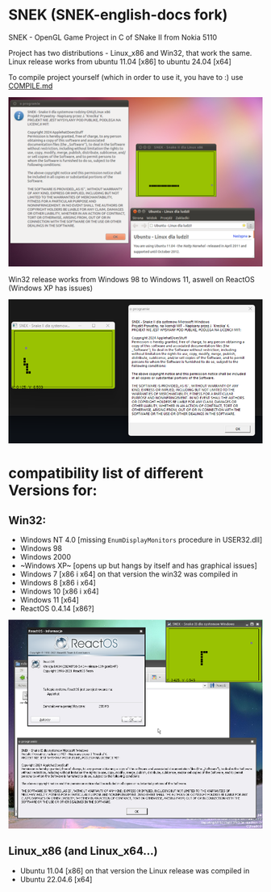 # SNEK (SNEK-english-docs fork)
SNEK - OpenGL Game Project in C of SNake II from Nokia 5110

Project has two distributions - Linux_x86 and Win32, that work the same.
Linux release works from ubuntu 11.04 [x86] to ubuntu 24.04 [x64]

To compile project yourself (which in order to use it, you have to :) use <a href="https://github.com/ApplehatDot/SNEK/blob/main/docs%2FCOMPILE.md">COMPILE.md</a>

<img src="source/images/ubuntuSNEK.png">

Win32 release works from Windows 98 to Windows 11, aswell on ReactOS (Windows XP has issues)

<img src="source/images/windowsSNEK.png">

# compatibility list of different Versions for:
## Win32:
- Windows NT 4.0 [missing `EnumDisplayMonitors` procedure in USER32.dll]
- Windows 98
- Windows 2000
- ~Windows XP~ [opens up but hangs by itself and has graphical issues]
- Windows 7 [x86 i x64] on that version the win32 was compiled in
- Windows 8 [x86 i x64]
- Windows 10 [x86 i x64]
- Windows 11 [x64]
- ReactOS 0.4.14 [x86?]
<img src="source/images/ReactOS.png">

## Linux_x86 (and Linux_x64...)
- Ubuntu 11.04 [x86] on that version the Linux release was compiled in
- Ubuntu 22.04.6 [x64] 

